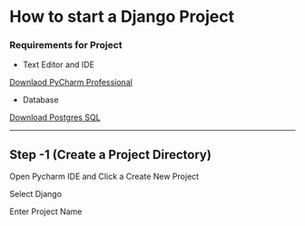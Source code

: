# How to start a  Django Project


### Requirements for Project

 * Text Editor and IDE
 
[Downlaod PyCharm Professional](https://www.jetbrains.com/pycharm/)
 * Database 

[Download Postgres SQL](https://www.postgresql.org/)

---
##  Step -1  (Create a Project Directory)

Open Pycharm IDE  and Click a Create New Project 

Select Django 

Enter Project Name


